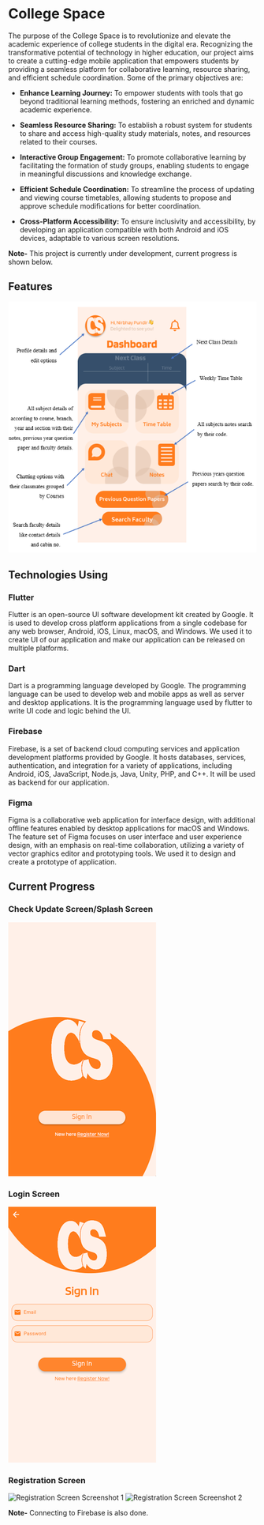 # College Space

The purpose of the College Space is to revolutionize and elevate the academic experience of college students in the digital era. Recognizing the transformative potential of technology in higher education, our project aims to create a cutting-edge mobile application that empowers students by providing a seamless platform for collaborative learning, resource sharing, and efficient schedule coordination. Some of the primary objectives are:

- **Enhance Learning Journey:**
  To empower students with tools that go beyond traditional learning methods, fostering an enriched and dynamic academic experience.

- **Seamless Resource Sharing:**
  To establish a robust system for students to share and access high-quality study materials, notes, and resources related to their courses.

- **Interactive Group Engagement:**
  To promote collaborative learning by facilitating the formation of study groups, enabling students to engage in meaningful discussions and knowledge exchange.

- **Efficient Schedule Coordination:**
  To streamline the process of updating and viewing course timetables, allowing students to propose and approve schedule modifications for better coordination.

- **Cross-Platform Accessibility:**
  To ensure inclusivity and accessibility, by developing an application compatible with both Android and iOS devices, adaptable to various screen resolutions.

**Note-** This project is currently under development, current progress is shown below.

## Features

![Features Showing Image](images/Features.png)

## Technologies Using

### Flutter

Flutter is an open-source UI software development kit created by Google. It is used to develop cross platform applications from a single codebase for any web browser, Android, iOS, Linux, macOS, and Windows. We used it to create UI of our application and make our application can be released on multiple platforms.

### Dart

Dart is a programming language developed by Google. The programming language can be used to develop web and mobile apps as well as server and desktop applications. It is the programming language used by flutter to write UI code and logic behind the UI.

### Firebase

Firebase, is a set of backend cloud computing services and application development platforms provided by Google. It hosts databases, services, authentication, and integration for a variety of applications, including Android, iOS, JavaScript, Node.js, Java, Unity, PHP, and C++. It will be used as backend for our application.

### Figma

Figma is a collaborative web application for interface design, with additional offline features enabled by desktop applications for macOS and Windows. The feature set of Figma focuses on user interface and user experience design, with an emphasis on real-time collaboration, utilizing a variety of vector graphics editor and prototyping tools. We used it to design and create a prototype of application.

## Current Progress

### Check Update Screen/Splash Screen

![Splash Screen Screenshot](images/Splash-Screen.png)

### Login Screen

![Login Screen Screenshot](images/Login-Screen.png)

### Registration Screen

![Registration Screen Screenshot 1](images/image-7.png)
![Registration Screen Screenshot 2](images/image-6.png)

**Note-** Connecting to Firebase is also done.
